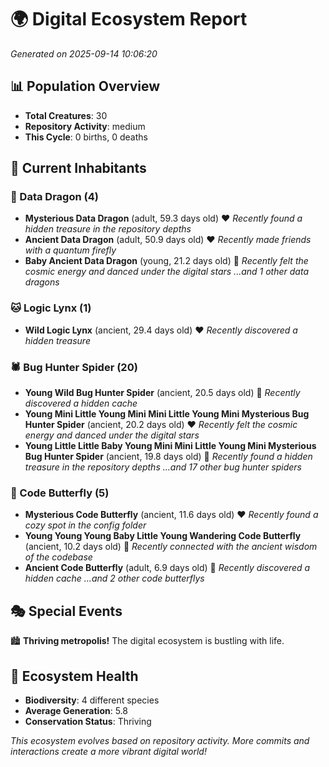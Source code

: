 # 🌍 Digital Ecosystem Report
*Generated on 2025-09-14 10:06:20*

## 📊 Population Overview
- **Total Creatures**: 30
- **Repository Activity**: medium
- **This Cycle**: 0 births, 0 deaths

## 👥 Current Inhabitants

### 🐉 Data Dragon (4)
- **Mysterious Data Dragon** (adult, 59.3 days old) ❤️
  *Recently found a hidden treasure in the repository depths*
- **Ancient Data Dragon** (adult, 50.9 days old) ❤️
  *Recently made friends with a quantum firefly*
- **Baby Ancient Data Dragon** (young, 21.2 days old) 💚
  *Recently felt the cosmic energy and danced under the digital stars*
  *...and 1 other data dragons*

### 🐱 Logic Lynx (1)
- **Wild Logic Lynx** (ancient, 29.4 days old) ❤️
  *Recently discovered a hidden treasure*

### 🕷️ Bug Hunter Spider (20)
- **Young Wild Bug Hunter Spider** (ancient, 20.5 days old) 💛
  *Recently discovered a hidden cache*
- **Young Mini Little Young Mini Mini Little Young Mini Mysterious Bug Hunter Spider** (ancient, 20.2 days old) ❤️
  *Recently felt the cosmic energy and danced under the digital stars*
- **Young Little Little Baby Young Mini Mini Little Young Mini Mysterious Bug Hunter Spider** (ancient, 19.8 days old) 💛
  *Recently found a hidden treasure in the repository depths*
  *...and 17 other bug hunter spiders*

### 🦋 Code Butterfly (5)
- **Mysterious Code Butterfly** (ancient, 11.6 days old) ❤️
  *Recently found a cozy spot in the config folder*
- **Young Young Young Baby Little Young Wandering Code Butterfly** (ancient, 10.2 days old) 💚
  *Recently connected with the ancient wisdom of the codebase*
- **Ancient Code Butterfly** (adult, 6.9 days old) 💚
  *Recently discovered a hidden cache*
  *...and 2 other code butterflys*

## 🎭 Special Events

🏙️ **Thriving metropolis!** The digital ecosystem is bustling with life.

## 🔬 Ecosystem Health
- **Biodiversity**: 4 different species
- **Average Generation**: 5.8
- **Conservation Status**: Thriving

*This ecosystem evolves based on repository activity. More commits and interactions create a more vibrant digital world!*